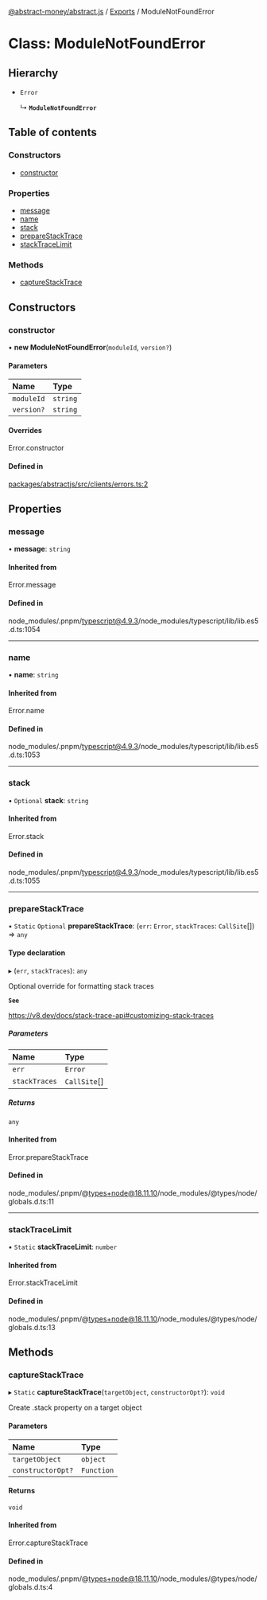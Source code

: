 [@abstract-money/abstract.js](../README.md) / [Exports](../modules.md) / ModuleNotFoundError

# Class: ModuleNotFoundError

## Hierarchy

- `Error`

  ↳ **`ModuleNotFoundError`**

## Table of contents

### Constructors

- [constructor](ModuleNotFoundError.md#constructor)

### Properties

- [message](ModuleNotFoundError.md#message)
- [name](ModuleNotFoundError.md#name)
- [stack](ModuleNotFoundError.md#stack)
- [prepareStackTrace](ModuleNotFoundError.md#preparestacktrace)
- [stackTraceLimit](ModuleNotFoundError.md#stacktracelimit)

### Methods

- [captureStackTrace](ModuleNotFoundError.md#capturestacktrace)

## Constructors

### constructor

• **new ModuleNotFoundError**(`moduleId`, `version?`)

#### Parameters

| Name | Type |
| :------ | :------ |
| `moduleId` | `string` |
| `version?` | `string` |

#### Overrides

Error.constructor

#### Defined in

[packages/abstractjs/src/clients/errors.ts:2](https://github.com/Abstract-OS/abstract.js/blob/c46b309/packages/abstractjs/src/clients/errors.ts#L2)

## Properties

### message

• **message**: `string`

#### Inherited from

Error.message

#### Defined in

node_modules/.pnpm/typescript@4.9.3/node_modules/typescript/lib/lib.es5.d.ts:1054

___

### name

• **name**: `string`

#### Inherited from

Error.name

#### Defined in

node_modules/.pnpm/typescript@4.9.3/node_modules/typescript/lib/lib.es5.d.ts:1053

___

### stack

• `Optional` **stack**: `string`

#### Inherited from

Error.stack

#### Defined in

node_modules/.pnpm/typescript@4.9.3/node_modules/typescript/lib/lib.es5.d.ts:1055

___

### prepareStackTrace

▪ `Static` `Optional` **prepareStackTrace**: (`err`: `Error`, `stackTraces`: `CallSite`[]) => `any`

#### Type declaration

▸ (`err`, `stackTraces`): `any`

Optional override for formatting stack traces

**`See`**

https://v8.dev/docs/stack-trace-api#customizing-stack-traces

##### Parameters

| Name | Type |
| :------ | :------ |
| `err` | `Error` |
| `stackTraces` | `CallSite`[] |

##### Returns

`any`

#### Inherited from

Error.prepareStackTrace

#### Defined in

node_modules/.pnpm/@types+node@18.11.10/node_modules/@types/node/globals.d.ts:11

___

### stackTraceLimit

▪ `Static` **stackTraceLimit**: `number`

#### Inherited from

Error.stackTraceLimit

#### Defined in

node_modules/.pnpm/@types+node@18.11.10/node_modules/@types/node/globals.d.ts:13

## Methods

### captureStackTrace

▸ `Static` **captureStackTrace**(`targetObject`, `constructorOpt?`): `void`

Create .stack property on a target object

#### Parameters

| Name | Type |
| :------ | :------ |
| `targetObject` | `object` |
| `constructorOpt?` | `Function` |

#### Returns

`void`

#### Inherited from

Error.captureStackTrace

#### Defined in

node_modules/.pnpm/@types+node@18.11.10/node_modules/@types/node/globals.d.ts:4
